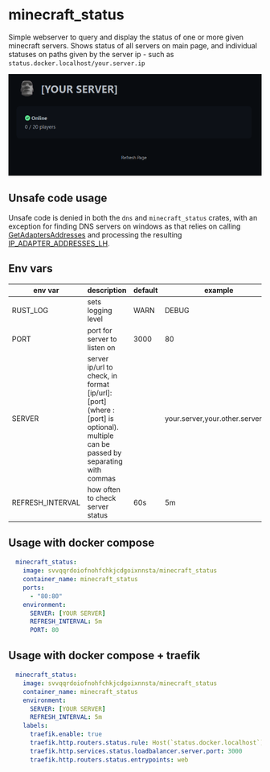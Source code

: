 # minecraft_status
Simple webserver to query and display the status of one or more given minecraft servers. 
Shows status of all servers on main page, and individual statuses on paths given by the server ip - such as `status.docker.localhost/your.server.ip`

![image demo](docs/img.png)

## Unsafe code usage
Unsafe code is denied in both the `dns` and `minecraft_status` crates, with an exception for finding DNS servers on windows as that relies on calling [GetAdaptersAddresses](https://learn.microsoft.com/en-us/windows/win32/api/iphlpapi/nf-iphlpapi-getadaptersaddresses) and processing the resulting [IP_ADAPTER_ADDRESSES_LH](https://learn.microsoft.com/en-us/windows/win32/api/iptypes/ns-iptypes-ip_adapter_addresses_lh).


## Env vars

| env var          | description                                                                                                                     | default | example                          |
|------------------|---------------------------------------------------------------------------------------------------------------------------------|---------|----------------------------------|
| RUST_LOG         | sets logging level                                                                                                              | WARN    | DEBUG                            |
| PORT             | port for server to listen on                                                                                                    | 3000    | 80                               |
| SERVER           | server ip/url to check, in format [ip/url]:[port] (where :[port] is optional). multiple can be passed by separating with commas |         | your.server,your.other.server:40 |
| REFRESH_INTERVAL | how often to check server status                                                                                                | 60s     | 5m                               |

## Usage with docker compose 
```yaml
  minecraft_status:
    image: svvqqrdoiofnohfchkjcdgoixnnsta/minecraft_status
    container_name: minecraft_status
    ports:
      - "80:80"
    environment:
      SERVER: [YOUR SERVER]
      REFRESH_INTERVAL: 5m
      PORT: 80
```

## Usage with docker compose + traefik
```yaml
  minecraft_status:
    image: svvqqrdoiofnohfchkjcdgoixnnsta/minecraft_status
    container_name: minecraft_status
    environment:
      SERVER: [YOUR SERVER]
      REFRESH_INTERVAL: 5m
    labels:
      traefik.enable: true
      traefik.http.routers.status.rule: Host(`status.docker.localhost`)
      traefik.http.services.status.loadbalancer.server.port: 3000
      traefik.http.routers.status.entrypoints: web
```
